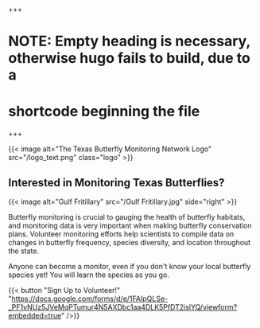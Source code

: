 +++
# NOTE: Empty heading is necessary, otherwise hugo fails to build, due to a
# shortcode beginning the file
+++

{{< image alt="The Texas Butterfly Monitoring Network Logo" src="/logo_text.png" class="logo" >}}

## Interested in Monitoring Texas Butterflies?

{{< image alt="Gulf Fritillary" src="/Gulf Fritillary.jpg" side="right" >}}

Butterfly monitoring is crucial to gauging the health of butterfly habitats,
and monitoring data is very important when making butterfly conservation plans.
Volunteer monitoring efforts help scientists to compile data on changes in
butterfly frequency, species diversity, and location throughout the state.

Anyone can become a monitor, even if you don't know your local butterfly
species yet! You will learn the species as you go.

{{< button "Sign Up to Volunteer!" "https://docs.google.com/forms/d/e/1FAIpQLSe-_PF1vNUz5JVeMqPTumur4N5AXDbc1aa4DLK5PfDT2islYQ/viewform?embedded=true" />}}

